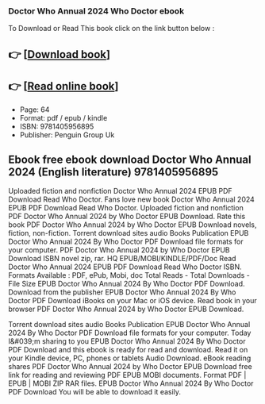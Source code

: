 ### Doctor Who Annual 2024 Who Doctor ebook

To Download or Read This book click on the link button below :

## 👉  [**[Download book](http://filesbooks.info/download.php?group=book&from=github.com&id=688330&lnk=1064 "Download book")**]

## 👉  [**[Read online book](http://filesbooks.info/download.php?group=book&from=github.com&id=688330&lnk=1064 "Read online book")**]


* Page: 64
* Format: pdf / epub / kindle
* ISBN: 9781405956895
* Publisher: Penguin Group Uk



## Ebook free ebook download Doctor Who Annual 2024 (English literature) 9781405956895


Uploaded fiction and nonfiction Doctor Who Annual 2024 EPUB PDF Download Read Who Doctor. Fans love new book Doctor Who Annual 2024 EPUB PDF Download Read Who Doctor. Uploaded fiction and nonfiction PDF Doctor Who Annual 2024 by Who Doctor EPUB Download. Rate this book PDF Doctor Who Annual 2024 by Who Doctor EPUB Download novels, fiction, non-fiction. Torrent download sites audio Books Publication EPUB Doctor Who Annual 2024 By Who Doctor PDF Download file formats for your computer. PDF Doctor Who Annual 2024 by Who Doctor EPUB Download ISBN novel zip, rar. HQ EPUB/MOBI/KINDLE/PDF/Doc Read Doctor Who Annual 2024 EPUB PDF Download Read Who Doctor ISBN. Formats Available : PDF, ePub, Mobi, doc Total Reads - Total Downloads - File Size EPUB Doctor Who Annual 2024 By Who Doctor PDF Download. Download from the publisher EPUB Doctor Who Annual 2024 By Who Doctor PDF Download iBooks on your Mac or iOS device. Read book in your browser PDF Doctor Who Annual 2024 by Who Doctor EPUB Download.

Torrent download sites audio Books Publication EPUB Doctor Who Annual 2024 By Who Doctor PDF Download file formats for your computer. Today I&amp;#039;m sharing to you EPUB Doctor Who Annual 2024 By Who Doctor PDF Download and this ebook is ready for read and download. Read it on your Kindle device, PC, phones or tablets Audio Download. eBook reading shares PDF Doctor Who Annual 2024 by Who Doctor EPUB Download free link for reading and reviewing PDF EPUB MOBI documents. Format PDF | EPUB | MOBI ZIP RAR files. EPUB Doctor Who Annual 2024 By Who Doctor PDF Download You will be able to download it easily.





